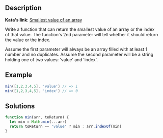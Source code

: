 ## Description

**Kata's link**: [Smallest value of an array](https://www.codewars.com/kata/544a54fd18b8e06d240005c0)

Write a function that can return the smallest value of an array or the index of that value. The function's 2nd parameter will tell whether it should return the value or the index.

Assume the first parameter will always be an array filled with at least 1 number and no duplicates. Assume the second parameter will be a string holding one of two values: 'value' and 'index'.


## Example

```js
min([1,2,3,4,5], 'value') // => 1
min([1,2,3,4,5], 'index') // => 0
```


## Solutions


```js
function min(arr, toReturn) {
  let min = Math.min(...arr)
  return toReturn == 'value' ? min : arr.indexOf(min)
}
```